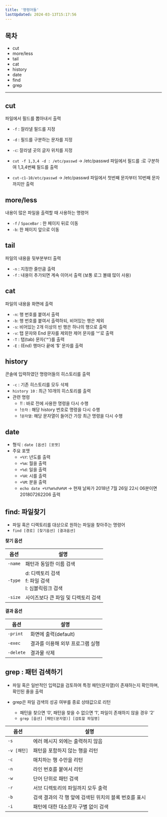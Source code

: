 ```yaml
---
title: '명령어들'
lastUpdated: 2024-03-13T15:17:56
---
```


## 목차
- cut
- more/less
- tail
- cat
- history
- date
- find
- grep

---

## cut

파일에서 필드를 뽑아내서 출력 

- `-f` : 잘라낼 필드를 지정
- `-d` : 필드를 구분하는 문자를 지정
- `-c`: 잘라낼 곳의 글자 위치를 지정

- `cut -f 1,3,4 -d : /etc/passwd` → /etc/passwd 파일에서 필드를 :로 구분하여 1,3,4번째 필드를 출력
- `cut-c1-10/etc/passwd` → /etc/passwd 파일에서 첫번째 문자부터 10번째 문자 까지만 출력

## more/less

내용이 많은 파일을 출력할 때 사용하는 명령어

- `-f` / `SpaceBar` : 한 페이지 뒤로 이동
- `-b`: 한 페이지 앞으로 이동

## tail

파일의 내용을 뒷부분부터 출력

- `-n` : 지정한 줄만큼 출력
- `-f` : 내용이 추가되면 계속 이어서 출력 (보통 로그 볼떄 많이 사용)

## cat

파일의 내용을 화면에 출력
- `-n`: 행 번호를 붙여서 출력
- `-b`: 행 번호를 붙여서 출력하되, 비어있는 행은 제외
- `-s`: 비어있는 2개 이상의 빈 행은 하나의 행으로 출력
- `-v`: 탭 문자와 End 문자를 제외한 제어 문자를 ‘^’로 출력
- `-T` : 탭(tab) 문자(‘^’)를 출력
- `-E` : (End) 행마다 끝에 ‘$’ 문자를 출력
  
## history

콘솔에 입력하였던 명령어들의 히스토리를 출력

- `-c` : 기존 히스토리를 모두 삭제
- `history 10` : 최근 10개의 히스토리를 출력
- 관련 명령
  - !! : 바로 전에 사용한 명령을 다시 수행
  - !`숫자` : 해당 history 번호로 명령을 다시 수행
  - !`문자열`: 해당 문자열이 들어간 가장 최근 명령을 다시 수행
  
## date

- 형식 : `date [옵션] [포맷]`
- 주요 포맷
  - `+%Y`: 년도를 출력
  - `+%m`: 월을 출력
  - `+%d`: 일을 출력
  - `+%H`: 시를 출력
  - `+%M`: 분을 출력
  - `echo date +%Y%m%d%H%M` → 현재 날짜가 2018년 7월 26일 22시 06분이면 201807262206 출력

## find: 파일찾기

- 파일 혹은 디렉토리를 대상으로 원하는 파일을 찾아주는 명령어
- `find [경로] [찾기옵션] [결과옵션]`
  
**찾기 옵션**

|옵션|설명|
|-|-|
|`-name`|패턴과 동일한 이름 검색|
|`-type`|d: 디렉토리 검색<br>f: 파일 검색<br>l: 심볼릭링크 검색|
|`-size`|사이즈보다 큰 파일 및 디렉토리 검색|

**결과 옵션**

|옵션|설명|
|-|-|
|`-print`|화면에 출력(default)|
|`-exec`|결과를 이용해 외부 프로그램 실행|
|`-delete`|결과물 삭제|

## grep : 패턴 검색하기

- 파일 혹은 일반적인 입력값을 검토하여 특정 패턴(문자열)이 존재하는지 확인하며, 확인된 줄을 출력

- grep은 파일 검색의 성공 여부를 종료 상태값으로 리턴
    - 패턴을 찾으면 ‘0‘, 패턴을 찾을 수 없으면 ‘1‘, 파일이 존재하지 않을 경우 ‘2‘
    - `grep [옵션] [패턴(문자열)] [검토할 파일명] `

|옵션|설명|
|-|-|
|`-s`|에러 메시지 외에는 출력하지 않음|
|`-v [패턴]`|패턴을 포함하지 않는 행을 리턴|
|`-c`|매치하는 행 수만을 리턴|
|`-n`|라인 번호를 붙여서 리턴|
|`-w`|단어 단위로 패턴 검색|
|`-r`|서브 디렉토리의 파일까지 모두 출력|
|`-b`|검색 결과의 각 행 앞에 검색된 위치의 블록 번호를 표시|
|`-i`|패턴에 대한 대소문자 구별 없이 검색|